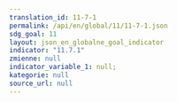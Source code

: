 ```yaml
---
translation_id: 11-7-1
permalink: /api/en/global/11/11-7-1.json
sdg_goal: 11
layout: json_en_globalne_goal_indicator
indicator: "11.7.1"
zmienne: null
indicator_variable_1: null;
kategorie: null
source_url: null
---
```

